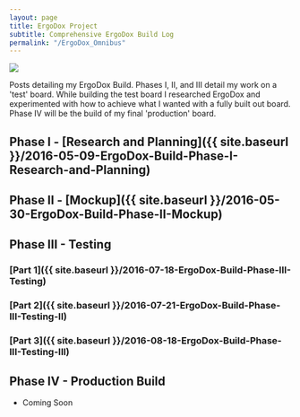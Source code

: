 ```yaml
---
layout: page
title: ErgoDox Project
subtitle: Comprehensive ErgoDox Build Log
permalink: "/ErgoDox_Omnibus"
---
```


![](http://imgur.com/RAKomIg.jpg)

Posts detailing my ErgoDox Build. Phases I, II, and III detail my work on a 'test' board. While building the test board I researched ErgoDox and experimented with how to achieve what I wanted with a fully built out board. Phase IV will be the build of my final 'production' board.

## Phase I - [Research and Planning]({{ site.baseurl }}/2016-05-09-ErgoDox-Build-Phase-I-Research-and-Planning)

## Phase II - [Mockup]({{ site.baseurl }}/2016-05-30-ErgoDox-Build-Phase-II-Mockup)

## Phase III - Testing

### [Part 1]({{ site.baseurl }}/2016-07-18-ErgoDox-Build-Phase-III-Testing)    

### [Part 2]({{ site.baseurl }}/2016-07-21-ErgoDox-Build-Phase-III-Testing-II)   

### [Part 3]({{ site.baseurl }}/2016-08-18-ErgoDox-Build-Phase-III-Testing-III)    

## Phase IV - Production Build

- Coming Soon
